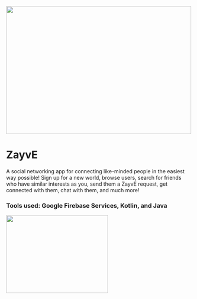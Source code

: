 <img src="https://user-images.githubusercontent.com/59323913/181661368-0241f967-f3d6-4d5c-91ae-1b68dd5575ea.png" width="500" height="345" margin-left="400px">



# ZayvE
A social networking app for connecting like-minded people in the easiest way possible! Sign up for a new world, browse users, search for friends who have similar interests as you, send them a ZayvE request, get connected with them, chat with them, and much more!

### Tools used: Google Firebase Services, Kotlin, and Java



<img src="https://user-images.githubusercontent.com/59323913/191140966-70ab1cc1-73f1-4cba-890f-5de145dd1fd1.png" width="275" height="210">




